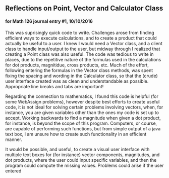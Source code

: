 <h2>Reflections on Point, Vector and Calculator Class</h2>
<h4>for Math 126 journal entry #1, 10/10/2016</h4>

<p>This was suprisingly quick code to write. Challenges arose from finding efficient ways to execute calculations, and to create a product that could actually be useful to a user. I knew I would need a Vector class, and a client class to handle input/output to the user, but midway through I realized that creating a Point class was also useful. The code was tedious to write in places, due to the repetitive nature of the formulas used in the calculations for dot products, magnitidue, cross products, etc. Much of the effort, following entering the formulas in the Vector class methods, was spent fixing the spacing and wording in the Calculator class, so that the (crude) user interface created was as clean and understandable as possible. Appropriate line breaks and tabs are important! </p>

<p>Regarding the connection to mathematics, I found this code is helpful (for some WebAssign problems), however despite best efforts to create useful code, it is not ideal for solving certain problems involving vectors, when, for instance, you are given variables other than the ones my code is set up to accept. Working backwards to find a magnitude when given a dot product, for instance, is beyond the scope of this program. Computers, or course, are capable of performing such functions, but from simple output of a java text box, I am unsure how to create such functionality in an efficient manner. </p>

<p>It would be possible, and useful, to create a visual user interface with multiple text boxes for (for instance) vector components, magnitudes, and dot products, where the user could input specific variables, and then the program could compute the missing values. Problems could arise if the user entered  </p>
